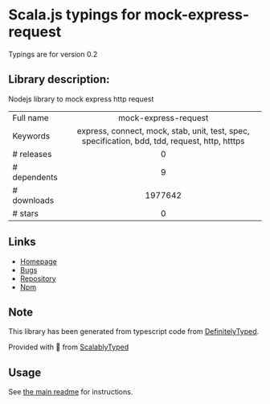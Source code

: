 
# Scala.js typings for mock-express-request

Typings are for version 0.2

## Library description:
Nodejs library to mock express http request

|                    |                 |
| ------------------ | :-------------: |
| Full name          | mock-express-request |
| Keywords           | express, connect, mock, stab, unit, test, spec, specification, bdd, tdd, request, http, htttps |
| # releases         | 0 |
| # dependents       | 9 |
| # downloads        | 1977642 |
| # stars            | 0 |

## Links
- [Homepage](https://github.com/lykmapipo/mock-express-request)
- [Bugs](https://github.com/lykmapipo/mock-express-request/issues)
- [Repository](https://github.com/lykmapipo/mock-express-request)
- [Npm](https://www.npmjs.com/package/mock-express-request)
    


## Note
This library has been generated from typescript code from [DefinitelyTyped](https://definitelytyped.org).

Provided with :purple_heart: from [ScalablyTyped](https://github.com/oyvindberg/ScalablyTyped)

## Usage
See [the main readme](../../readme.md) for instructions.


